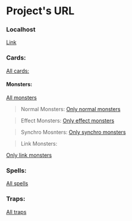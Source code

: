 # Project's URL

### Localhost
[Link](http://localhost:8080//h2-console/login.jsp)

### Cards:
[All cards:](http://localhost:8080/cards)

#### Monsters:
[All monsters](http://localhost:8080/cards/monsters)

>Normal Monsters:
[Only normal monsters](http://localhost:8080/cards/monsters/normals)

>Effect Monsters:
[Only effect monsters](http://localhost:8080/cards/monsters/effects)

>Synchro Mosnters:
[Only synchro monsters](http://localhost:8080/cards/monsters/synchros)

>Link Monsters:

[Only link monsters](http://localhost:8080/cards/monsters/links)

### Spells:
[All spells](http://localhost:8080/cards/spells)

### Traps:
[All traps](http://localhost:8080/cards/traps)